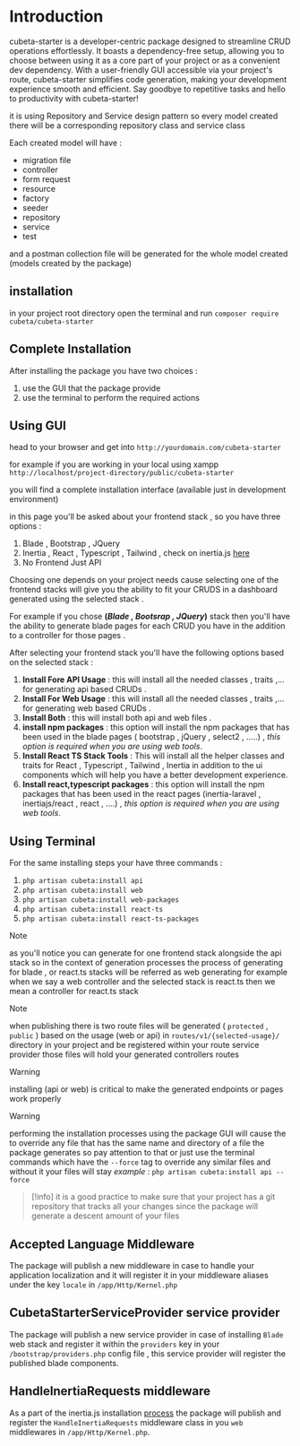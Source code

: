 # Introduction

cubeta-starter is a developer-centric package designed to streamline CRUD operations effortlessly. It boasts a
dependency-free setup, allowing you to choose between using it as a core part of your project or as a convenient dev
dependency. With a user-friendly GUI accessible via your project's route, cubeta-starter simplifies code generation,
making your development experience smooth and efficient. Say goodbye to repetitive tasks and hello to productivity with
cubeta-starter!

it is using Repository and Service design pattern so every model created there will be a corresponding repository
class and service class

Each created model will have :

- migration file
- controller
- form request
- resource
- factory
- seeder
- repository
- service
- test

and a postman collection file will be generated for the whole model created (models created by the package)

## installation

in your project root directory open the terminal and run `composer require cubeta/cubeta-starter`

## Complete Installation

After installing the package you have two choices :

1. use the GUI that the package provide
2. use the terminal to perform the required actions

## Using GUI

head to your browser and get into `http://yourdomain.com/cubeta-starter`

for example if you are working in your local using xampp `http://localhost/project-directory/public/cubeta-starter`

you will find a complete installation interface (available just in development environment)

in this page you'll be asked about your frontend stack , so you have three options :

1. Blade , Bootstrap , JQuery
2. Inertia , React , Typescript , Tailwind , check on inertia.js [here](https://inertiajs.com/)
3. No Frontend Just API

Choosing one depends on your project needs cause selecting one of the frontend stacks will give you the ability to fit
your CRUDS in a dashboard generated using the selected stack .

For example if you chose **(_Blade , Bootsrap , JQuery_)**  stack then you'll have the ability to generate blade pages
for each CRUD you have in the addition to a controller for those pages .

After selecting your frontend stack you'll have the following options based on the selected stack :

1. **Install Fore API Usage** : this will install all the needed classes , traits ,... for generating api based CRUDs .
2. **Install For Web Usage** : this will install all the needed classes , traits ,... for generating web based CRUDs .
3. **Install Both** : this will install both api and web files .
4. **install npm packages** : this option will install the npm packages that has been used in the blade pages (
   bootstrap , jQuery , select2 , .....) ,
   _this option is required when you are using web tools_.
5. **Install React TS Stack Tools** : This will install all the helper classes and traits for React , Typescript ,
   Tailwind , Inertia in addition to the ui components which will help you have a better development experience.
6. **Install react,typescript packages** : this option will install the npm packages that has been used in the react
   pages (inertia-laravel , inertiajs/react , react , ....) , _this option is required when you are using web tools_.

## Using Terminal

For the same installing steps your have three commands :

1. `php artisan cubeta:install api`
2. `php artisan cubeta:install web`
3. `php artisan cubeta:install web-packages`
4. `php artisan cubeta:install react-ts`
5. `php artisan cubeta:install react-ts-packages`

> [!note]
> as you'll notice you can generate for one frontend stack alongside the api stack so in the context of generation
> processes the process of generating for blade , or react.ts stacks will be referred as web generating
> for example when we say a web controller and the selected stack is react.ts then we mean a controller for react.ts
> stack

> [!note]
> when publishing there is two route files will be generated ( `protected` , `public` ) based on the usage (web or api)
> in `routes/v1/{selected-usage}/` directory in your project and be registered within your route service provider
> those files will hold your generated controllers routes

> [!warning]
> installing (api or web) is critical to make the generated endpoints or pages work properly


> [!warning]
> performing the installation processes using the package GUI will cause the to override any file that has the same name
> and directory of a file the package generates so pay attention to that or just use the terminal commands which have
> the `--force` tag to override any similar files and without it your files will stay
> _example_ : `php artisan cubeta:install api --force`


> [!info]
> it is a good practice to make sure that your project has a git repository that tracks all your changes since the
> package will generate a descent amount of your files

## Accepted Language Middleware

The package will publish a new middleware in case to handle your application localization and it will register it in
your middleware aliases under the key `locale` in `/app/Http/Kernel.php`

## CubetaStarterServiceProvider service provider

The package will publish a new service provider in case of installing `Blade` web stack and register it within
the `providers` key in your `/bootstrap/providers.php` config file , this service provider will register the published blade
components.

## HandleInertiaRequests middleware

As a part of the inertia.js installation [process](https://inertiajs.com/server-side-setup#middleware) the package will
publish and register the `HandleInertiaRequests` middleware class in you `web` middlewares in `/app/Http/Kernel.php`.




